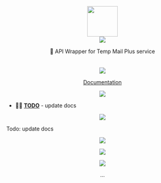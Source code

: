 <p align="center" class="logo-section">
<img src="https://i.ibb.co/j9FFpf8p/image.png" height="80" width="80"/>
</br>
<img src="https://halitsever-api.vercel.app/api/repo-title?title=Temp+Mail+Plus+API">

<p align="center">
📨 API Wrapper for Temp Mail Plus service<br>
<br/>
<br/>
<img src="https://img.shields.io/github/sponsors/halitsever"/>
</p>
<p align="center">
<a align="center" href="#">Documentation</a>
  </p>
</p>

<p align="center">
<img src="https://halitsever-api.vercel.app/api/details"/>
</p>

- 🧑‍💻 [**TODO**](#) - update docs

<p align="center" >
<img src="https://halitsever-api.vercel.app/api/installation"/>
</p>

Todo: update docs

<p align="center" href="https://github.com/halitsever/repo_name/issues">
<img src="https://halitsever-api.vercel.app/api/issue"/>
</p>

<p align="center">
<img src="https://halitsever-api.vercel.app/api/sponsor"/>
</p>

<p align="center">
<img src="https://halitsever-api.vercel.app/api/license"/>
</p>

<p align="center">
  ...
</p>
